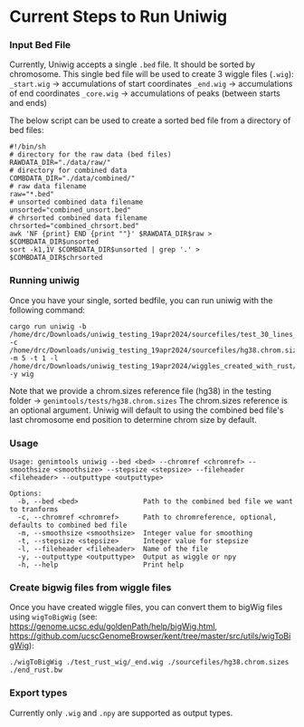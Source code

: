 # Current Steps to Run Uniwig

### Input Bed File

Currently, Uniwig accepts a single `.bed` file. It should be sorted by chromosome. This single bed file will be used to create 3 wiggle files (`.wig`):
`_start.wig` -> accumulations of start coordinates
`_end.wig` -> accumulations of end coordinates
`_core.wig` -> accumulations of peaks (between starts and ends)

The below script can be used to create a sorted bed file from a directory of bed files:

```shell
#!/bin/sh
# directory for the raw data (bed files)
RAWDATA_DIR="./data/raw/"
# directory for combined data
COMBDATA_DIR="./data/combined/"
# raw data filename
raw="*.bed"
# unsorted combined data filename
unsorted="combined_unsort.bed"
# chrsorted combined data filename
chrsorted="combined_chrsort.bed"
awk 'NF {print} END {print ""}' $RAWDATA_DIR$raw > $COMBDATA_DIR$unsorted
sort -k1,1V $COMBDATA_DIR$unsorted | grep '.' > $COMBDATA_DIR$chrsorted
```
### Running uniwig

Once you have your single, sorted bedfile, you can run uniwig with the following command:

```
cargo run uniwig -b /home/drc/Downloads/uniwig_testing_19apr2024/sourcefiles/test_30_lines_sorted.bed -c /home/drc/Downloads/uniwig_testing_19apr2024/sourcefiles/hg38.chrom.sizes -m 5 -t 1 -l /home/drc/Downloads/uniwig_testing_19apr2024/wiggles_created_with_rust/final_wiggles/ -y wig

```

Note that we provide a chrom.sizes reference file (hg38) in the testing folder -> `genimtools/tests/hg38.chrom.sizes`
The chrom.sizes reference is an optional argument. Uniwig will default to using the combined bed file's last chromosome end position to determine chrom size by default.


### Usage
```
Usage: genimtools uniwig --bed <bed> --chromref <chromref> --smoothsize <smoothsize> --stepsize <stepsize> --fileheader <fileheader> --outputtype <outputtype>

Options:
  -b, --bed <bed>                Path to the combined bed file we want to tranforms
  -c, --chromref <chromref>      Path to chromreference, optional, defaults to combined bed file
  -m, --smoothsize <smoothsize>  Integer value for smoothing
  -t, --stepsize <stepsize>      Integer value for stepsize
  -l, --fileheader <fileheader>  Name of the file
  -y, --outputtype <outputtype>  Output as wiggle or npy
  -h, --help                     Print help

```

### Create bigwig files from wiggle files

Once you have created wiggle files, you can convert them to bigWig files using `wigToBigWig` (see: https://genome.ucsc.edu/goldenPath/help/bigWig.html, https://github.com/ucscGenomeBrowser/kent/tree/master/src/utils/wigToBigWig):

```
./wigToBigWig ./test_rust_wig/_end.wig ./sourcefiles/hg38.chrom.sizes ./end_rust.bw
```

### Export types

Currently only `.wig` and `.npy` are supported as output types. 
